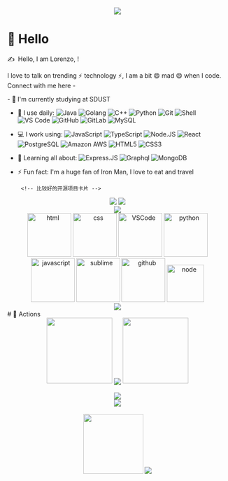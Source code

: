<!-- 动态打字效果 -->
<h1 align="center">
    <img src="https://readme-typing-svg.herokuapp.com/?lines=console.log(%22Hello%2C%20World!%22);Have a nice day，Lorenzo!&center=true&size=27">
</h1>

#  👋 Hello

 <p>✍️&nbsp;&nbsp;Hello, I am Lorenzo, !</p>
 <p>I love to talk on trending ⚡ technology ⚡, I am a bit 😄 mad 😄 when I code. Connect with me here -<p>
 <p>- 🏢 I'm currently studying at SDUST<p>


    
    
- 🚀 I use daily:
  ![Java](https://img.shields.io/badge/-java-blue?style=plastic&logo=java)
  ![Golang](https://img.shields.io/badge/-Go-BBFFFF?style=plastic&logo=go)
  ![C++](https://img.shields.io/badge/-C++-00599C?style=plastic&logo=c)
  ![Python](https://img.shields.io/badge/-Python-8fcfd1?style=plastic&logo=Python)
  ![Git](https://img.shields.io/badge/-Git-black?style=plastic&logo=git)
  ![Shell](https://img.shields.io/badge/-Shell-blasck?style=plastic&logo=Shell)
  ![VS Code](https://img.shields.io/badge/-VS%20Code-007ACC?style=plastic&logo=visual-studio-code)
  ![GitHub](https://img.shields.io/badge/-GitHub-181717?style=plastic&logo=github)
  ![GitLab](https://img.shields.io/badge/-GitLab-FCA121?style=plastic&logo=gitlab)
  ![MySQL](https://img.shields.io/badge/mysql-%2300f.svg?style=plastic&logo=mysql&logoColor=white)
- 💻 I work using:
  ![JavaScript](https://img.shields.io/badge/-JavaScript-black?style=plastic&logo=javascript)
  ![TypeScript](https://img.shields.io/badge/typescript-%23007ACC.svg?style=flat-square&logo=typescript&logoColor=white)
  ![Node.JS](https://img.shields.io/badge/-Node.JS-black?style=plastic&logo=Node.js) 
  ![React](https://img.shields.io/badge/-React-3b2e5a?style=plastic&logo=react)
  ![PostgreSQL](https://img.shields.io/badge/-PostgreSQL-336791?style=plastic&logo=postgresql)
  ![Amazon AWS](https://img.shields.io/badge/Amazon%20AWS-232F3E?style=plastic&logo=amazon-aws)
  ![HTML5](https://img.shields.io/badge/-HTML5-E34F26?style=plastic&logo=html5&logoColor=white)
  ![CSS3](https://img.shields.io/badge/-CSS3-1572B6?style=plastic&logo=css3)
    
- 🌱 Learning all about:
  ![Express.JS](https://img.shields.io/badge/-Express.JS-c7b198?style=plastic&logo=Express.JS) ![Graphql](https://img.shields.io/badge/-Graphql-E10098?style=plastic&logo=Graphql)
  ![MongoDB](https://img.shields.io/badge/-MongoDB-black?style=plastic&logo=mongodb)
- ⚡️ Fun fact: I'm a huge fan of Iron Man, I love to eat and travel

       <!-- 比较好的开源项目卡片 -->
<div align="center">
<a href="https://github.com/Lorenzo-Creativity/Algorithm">
  <img src="https://github-readme-stats.vercel.app/api/pin/?username=Lorenzo-Creativity&repo=Algorithm&theme=dark&bg_color=0d1117&hide_border=true" /></a>
<a href="https://github.com/Lorenzo-Creativity/AccessExchange-System">
  <img src="https://github-readme-stats.vercel.app/api/pin/?username=Lorenzo-Creativity&repo=AccessExchange-System&theme=dark&bg_color=0d1117&hide_border=true" /></a>
</div>  
<!-- 贪吃蛇代码贡献图 -->
<div align="center"><img src="https://cdn.jsdelivr.net/gh/sun0225SUN/sun0225SUN/contribution-snake/github-contribution-grid-snake.svg" /></div>


<!-- Gif -->
<div align="center">
  <img alt-"html5" src="https://media.giphy.com/media/XAxylRMCdpbEWUAvr8/giphy.gif" width="100" title="html">
  <img alt="css" src="https://media.giphy.com/media/fsEaZldNC8A1PJ3mwp/giphy.gif" width="100" title="css">
  <img alt="VSCode" src="https://i.giphy.com/media/IdyAQJVN2kVPNUrojM/200.webp" width="100" title="vscode">
  <img alt="python" src="https://i.giphy.com/media/LMt9638dO8dftAjtco/200.webp" width="100" title="python">
  <img alt="javascript" src="https://media3.giphy.com/media/ln7z2eWriiQAllfVcn/200w.webp" width="100" title="javascript">
  <img alt="sublime" src="https://media.giphy.com/media/jnDKffgCfGYOp6cMTK/giphy.gif" width="100" title="sublime">
  <img alt="github" src="https://i.giphy.com/media/KzJkzjggfGN5Py6nkT/200.webp" width="100" title="github">
  <img alt="node" src="https://media.giphy.com/media/kdFc8fubgS31b8DsVu/giphy.gif" width="85" title="node">
</div>
<!-- just img -->
<div align="center"><img src="https://cdn.jsdelivr.net/gh/sun0225SUN/photos/images/202110311924844.png" /></div>
# 🚀 Actions

<!-- 连续提交代码天数记录 -->
<div align="center">
  <img width="150" src="https://cdn.jsdelivr.net/gh/sun0225SUN/photos/images/202108300310676.png" />
  <img align="center" src="https://github-readme-streak-stats.herokuapp.com/?user=Lorenzo-Creativity" />
  <img width="150" src="https://cdn.jsdelivr.net/gh/sun0225SUN/photos/images/202108300312623.png" />
</div>
<br>
<div align="center"> <img src="https://metrics.lecoq.io/Lorenzo-Creativity?template=classic&config.timezone=Asia%2FShanghai"> </div>
<!-- GitHub奖杯🏆 -->
<div align="center"><img  src="https://github-profile-trophy.vercel.app/?username=Lorenzo-Creativity&theme=gruvbox&row=1&column=6&no-frame=true&no-bg=true" /></div>
<br>
<div align="center"> 
    <img height="137px" src="https://github-readme-stats.vercel.app/api?username=Lorenzo-Creativity&hide_title=true&hide_border=true&show_icons=trueline_height=21&text_color=000&icon_color=000&bg_color=0,ea6161,ffc64d,fffc4d,52fa5a&theme=graywhite" />
    <img src="https://github-readme-stats.vercel.app/api/top-langs/?username=Lorenzo-Creativity&hide_title=true&hide_border=true&layout=compact&langs_count=6&text_color=000&icon_color=fff&bg_color=0,52fa5a,4dfcff,c64dff&theme=graywhite" />
</div>
